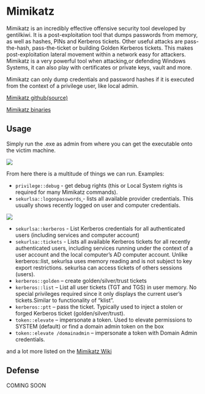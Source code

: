 # Mimikatz

Mimikatz is an incredibly effective offensive security tool developed by gentilkiwi. It is a post-exploitation tool that dumps passwords from memory, as well as hashes, PINs and Kerberos tickets. Other useful attacks are pass-the-hash, pass-the-ticket or building Golden Kerberos tickets. This makes post-exploitation lateral movement within a network easy for attackers. Mimikatz is a very powerful tool when attacking,or defending Windows Systems, it can also play with certificates or private keys, vault and more.

Mimikatz can only dump credentials and password hashes if it is executed from the context of a privilege user, like local admin.

[Mimikatz github(source)](https://github.com/gentilkiwi/mimikatz)

[Mimikatz binaries](https://github.com/gentilkiwi/mimikatz/releases/tag/2.2.0-20210810)

## Usage

Simply run the .exe as admin from where you can get the executable onto the victim machine.

![](../../../.gitbook/assets/2022-04-11\_01-24.png)

From here there is a multitude of things we can run. Examples:

* `privilege::debug` - get debug rights (this or Local System rights is required for many Mimikatz commands).
* `sekurlsa::logonpasswords`[ ](https://adsecurity.org/?page\_id=1821#SEKURLSALogonPasswords)- lists all available provider credentials. This usually shows recently logged on user and computer credentials.

![](../../../.gitbook/assets/2022-04-11\_01-29.png)

* `sekurlsa::kerberos` - List Kerberos credentials for all authenticated users (including services and computer account)
* `sekurlsa::tickets` - Lists all available Kerberos tickets for all recently authenticated users, including services running under the context of a user account and the local computer’s AD computer account. Unlike kerberos::list, sekurlsa uses memory reading and is not subject to key export restrictions. sekurlsa can access tickets of others sessions (users).
* `kerberos::golden` – create golden/silver/trust tickets
* `kerberos::list` – List all user tickets (TGT and TGS) in user memory. No special privileges required since it only displays the current user’s tickets.Similar to functionality of “klist”.
* `kerberos::ptt` – pass the ticket. Typically used to inject a stolen or forged Kerberos ticket (golden/silver/trust).
* `token::elevate` – impersonate a token. Used to elevate permissions to SYSTEM (default) or find a domain admin token on the box
* `token::elevate /domainadmin` – impersonate a token with Domain Admin credentials.

and a lot more listed on the [Mimikatz Wiki](https://github.com/gentilkiwi/mimikatz/wiki)

## Defense

COMING SOON

